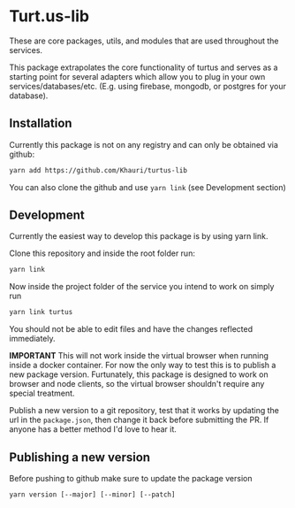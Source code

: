 # Turt.us-lib

These are core packages, utils, and modules that are used throughout the services.

This package extrapolates the core functionality of turtus and serves as a starting point for several adapters which allow you to plug in your own services/databases/etc. (E.g. using firebase, mongodb, or postgres for your database).

## Installation 

Currently this package is not on any registry and can only be obtained via github:

```bash
yarn add https://github.com/Khauri/turtus-lib
```

You can also clone the github and use `yarn link` (see Development section)

## Development

Currently the easiest way to develop this package is by using yarn link. 

Clone this repository and inside the root folder run:

```bash
yarn link
```

Now inside the project folder of the service you intend to work on simply run

```bash
yarn link turtus
```

You should not be able to edit files and have the changes reflected immediately.

**IMPORTANT** This will not work inside the virtual browser when running inside a docker container. For now the only way to test this is to publish a new package version. Furtunately, this package is designed to work on browser and node clients, so the virtual browser shouldn't require any special treatment.

Publish a new version to a git repository, test that it works by updating the url in the `package.json`, then change it back before submitting the PR. If anyone has a better method I'd love to hear it.

## Publishing a new version

Before pushing to github make sure to update the package version

```
yarn version [--major] [--minor] [--patch]
```